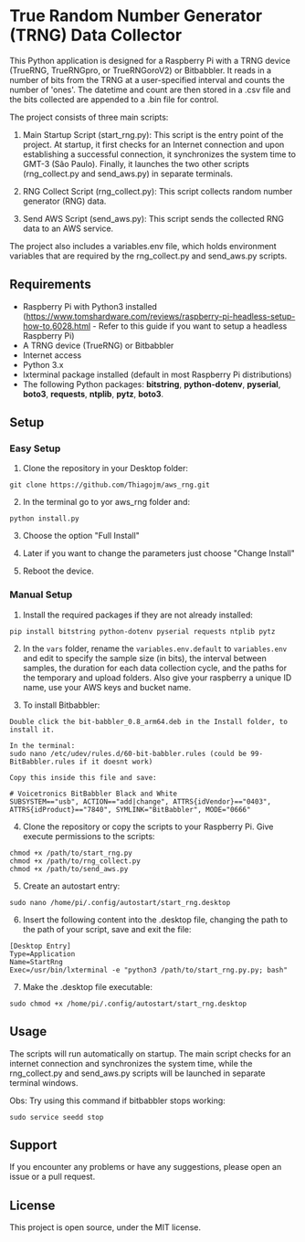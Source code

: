 # True Random Number Generator (TRNG) Data Collector

This Python application is designed for a Raspberry Pi with a TRNG device (TrueRNG, TrueRNGpro, or TrueRNGoroV2) or Bitbabbler. It reads in a number of bits from the TRNG at a user-specified interval and counts the number of 'ones'. The datetime and count are then stored in a .csv file and the bits collected are appended to a .bin file for control.

The project consists of three main scripts:

1. Main Startup Script (start_rng.py): This script is the entry point of the project. At startup, it first checks for an Internet connection and upon establishing a successful connection, it synchronizes the system time to GMT-3 (São Paulo). Finally, it launches the two other scripts (rng_collect.py and send_aws.py) in separate terminals.

2. RNG Collect Script (rng_collect.py): This script collects random number generator (RNG) data.

3. Send AWS Script (send_aws.py): This script sends the collected RNG data to an AWS service.

The project also includes a variables.env file, which holds environment variables that are required by the rng_collect.py and send_aws.py scripts.

## Requirements

- Raspberry Pi with Python3 installed (https://www.tomshardware.com/reviews/raspberry-pi-headless-setup-how-to,6028.html - Refer to this guide if you want to setup a headless Raspberry Pi)
- A TRNG device (TrueRNG) or Bitbabbler
- Internet access
- Python 3.x
- lxterminal package installed (default in most Raspberry Pi distributions)
- The following Python packages: **bitstring**, **python-dotenv**, **pyserial**, **boto3**, **requests**, **ntplib**, **pytz**, **boto3**.

## Setup

### Easy Setup

1. Clone the repository in your Desktop folder:
> 
    git clone https://github.com/Thiagojm/aws_rng.git

2. In the terminal go to yor aws_rng folder and:
> 
    python install.py

3. Choose the option "Full Install"

4. Later if you want to change the parameters just choose "Change Install"

5. Reboot the device.

### Manual Setup

1. Install the required packages if they are not already installed: 
>
    pip install bitstring python-dotenv pyserial requests ntplib pytz

2. In the `vars` folder, rename the `variables.env.default` to `variables.env` and edit to specify the sample size (in bits), the interval between samples, the duration for each data collection cycle, and the paths for the temporary and upload folders. Also give your raspberry a unique ID name, use your AWS keys and bucket name.

3. To install Bitbabbler:
> 
    Double click the bit-babbler_0.8_arm64.deb in the Install folder, to install it.

    In the terminal:
    sudo nano /etc/udev/rules.d/60-bit-babbler.rules (could be 99-BitBabbler.rules if it doesnt work)

    Copy this inside this file and save: 

    # Voicetronics BitBabbler Black and White
    SUBSYSTEM=="usb", ACTION=="add|change", ATTRS{idVendor}=="0403", ATTRS{idProduct}=="7840", SYMLINK="BitBabbler", MODE="0666"

4. Clone the repository or copy the scripts to your Raspberry Pi.
Give execute permissions to the scripts:

>
    chmod +x /path/to/start_rng.py  
    chmod +x /path/to/rng_collect.py  
    chmod +x /path/to/send_aws.py

5. Create an autostart entry:

> 
    sudo nano /home/pi/.config/autostart/start_rng.desktop

6. Insert the following content into the .desktop file, changing the path to the path of your script, save and exit the file:

>
    [Desktop Entry]
    Type=Application
    Name=StartRng
    Exec=/usr/bin/lxterminal -e "python3 /path/to/start_rng.py.py; bash"

 
7. Make the .desktop file executable:

>
    sudo chmod +x /home/pi/.config/autostart/start_rng.desktop

## Usage

The scripts will run automatically on startup. The main script checks for an internet connection and synchronizes the system time, while the rng_collect.py and send_aws.py scripts will be launched in separate terminal windows.

Obs: Try using this command if bitbabbler stops working:
> 
    sudo service seedd stop

## Support

If you encounter any problems or have any suggestions, please open an issue or a pull request.

## License

This project is open source, under the MIT license.